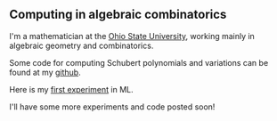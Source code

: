 ## Computing in algebraic combinatorics
<p>I'm a mathematician at the <a href="https://people.math.osu.edu/anderson.2804/">Ohio State University</a>, working mainly in algebraic geometry and combinatorics.</p>
<p>Some code for computing Schubert polynomials and variations can be found at my <a href="https://github.com/dandersn13/">github</a>.</p>
<p>Here is my <a href="./ml-lrc.html">first experiment</a> in ML.</p>
<p>I'll have some more experiments and code posted soon!</p>
